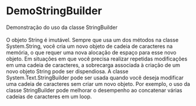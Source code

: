 # DemoStringBuilder
Demonstração do uso da classe StringBuilder
<br><br>
O objeto String é imutável. Sempre que usa um dos métodos na classe System.String, você cria um novo objeto de cadeia de caracteres na memória, 
o que requer uma nova alocação de espaço para esse novo objeto. Em situações em que você precisa realizar repetidas modificações em uma cadeia de caracteres, 
a sobrecarga associada à criação de um novo objeto String pode ser dispendiosa. A classe System.Text.StringBuilder pode ser usada quando você deseja modificar 
uma cadeia de caracteres sem criar um novo objeto. Por exemplo, o uso da classe StringBuilder pode melhorar o desempenho ao concatenar várias cadeias de 
caracteres em um loop.
